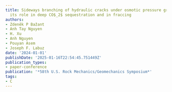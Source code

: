 ```yaml
---
title: Sideways branching of hydraulic cracks under osmotic pressure gradients and
  its role in deep CO$_2$ sequestration and in fraccing
authors:
- Zdeněk P Bažant
- Anh Tay Nguyen
- H. Xu
- Anh Nguyen
- Pouyan Asem
- Joseph F. Labuz
date: '2024-01-01'
publishDate: '2025-01-16T22:54:45.751449Z'
publication_types:
- paper-conference
publication: '*58th U.S. Rock Mechanics/Geomechanics Symposium*'
tags:
- C
---
```

